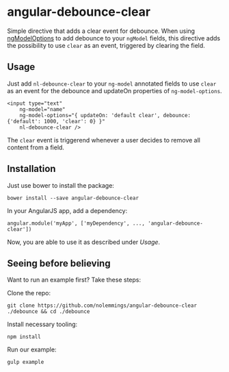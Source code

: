 # angular-debounce-clear
Simple directive that adds a clear event for debounce. When using [ngModelOptions](https://docs.angularjs.org/api/ng/directive/ngModelOptions) to add debounce to your `ngModel` fields, this directive adds the possibility to use `clear` as an event, triggered by clearing the field.

## Usage
Just add `nl-debounce-clear` to your `ng-model` annotated fields to use `clear` as an event for the debounce and updateOn properties of `ng-model-options`.

```
<input type="text"
	ng-model="name"
	ng-model-options="{ updateOn: 'default clear', debounce: {'default': 1000, 'clear': 0} }"
	nl-debounce-clear />
```

The `clear` event is triggerend whenever a user decides to remove all content from a field.

## Installation
Just use bower to install the package:

```
bower install --save angular-debounce-clear
```

In your AngularJS app, add a dependency:

```
angular.module('myApp', ['myDependency', ..., 'angular-debounce-clear'])
```

Now, you are able to use it as described under *Usage*.

## Seeing before believing
Want to run an example first? Take these steps:

Clone the repo:

```
git clone https://github.com/nolemmings/angular-debounce-clear ./debounce && cd ./debounce
```

Install necessary tooling:

```
npm install
```

Run our example:

```
gulp example
```